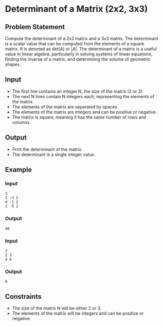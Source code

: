 # Determinant of a Matrix (2x2, 3x3)

## Problem Statement
Compute the determinant of a 2x2 matrix and a 3x3 matrix.
The determinant is a scalar value that can be computed from the elements of a square matrix. It is denoted as $\text{det}(A)$ or $|A|$.
The determinant of a matrix is a useful value in linear algebra, particularly in solving systems of linear equations, finding the inverse of a matrix, and determining the volume of geometric shapes.

## Input
- The first line contains an integer N, the size of the matrix (2 or 3).
- The next N lines contain N integers each, representing the elements of the matrix.
- The elements of the matrix are separated by spaces.
- The elements of the matrix are integers and can be positive or negative.
- The matrix is square, meaning it has the same number of rows and columns.

## Output
- Print the determinant of the matrix.
- The determinant is a single integer value.

## Example
### Input
```
3
1 -3 2
4 -1 2
3  5 2
```
### Output
```
40
```
### Input
```
2
2 3
4 6
```
### Output
```
0
```

## Constraints
- The size of the matrix N will be either 2 or 3.
- The elements of the matrix will be integers and can be positive or negative.
